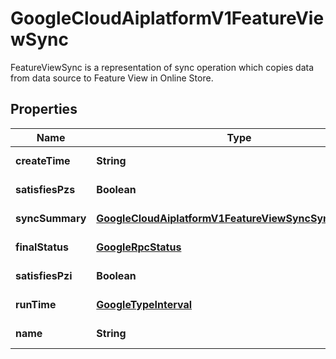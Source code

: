 

# GoogleCloudAiplatformV1FeatureViewSync

FeatureViewSync is a representation of sync operation which copies data from data source to Feature View in Online Store.

## Properties

| Name | Type | Description | Notes |
|------------ | ------------- | ------------- | -------------|
|**createTime** | **String** | Output only. Time when this FeatureViewSync is created. Creation of a FeatureViewSync means that the job is pending / waiting for sufficient resources but may not have started the actual data transfer yet. |  [optional] [readonly] |
|**satisfiesPzs** | **Boolean** | Output only. Reserved for future use. |  [optional] [readonly] |
|**syncSummary** | [**GoogleCloudAiplatformV1FeatureViewSyncSyncSummary**](GoogleCloudAiplatformV1FeatureViewSyncSyncSummary.md) | Output only. Summary of the sync job. |  [optional] [readonly] |
|**finalStatus** | [**GoogleRpcStatus**](GoogleRpcStatus.md) | Output only. Final status of the FeatureViewSync. |  [optional] [readonly] |
|**satisfiesPzi** | **Boolean** | Output only. Reserved for future use. |  [optional] [readonly] |
|**runTime** | [**GoogleTypeInterval**](GoogleTypeInterval.md) | Output only. Time when this FeatureViewSync is finished. |  [optional] [readonly] |
|**name** | **String** | Identifier. Name of the FeatureViewSync. Format: &#x60;projects/{project}/locations/{location}/featureOnlineStores/{feature_online_store}/featureViews/{feature_view}/featureViewSyncs/{feature_view_sync}&#x60; |  [optional] |



